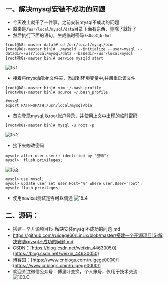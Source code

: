 ## 一、解决mysql安装不成功的问题
- 今天晚上就干了一件事，之前安装mysql不成功的问题
- 原来是`/usr/local/mysql/data`目录下面有东西，删除了就好了
- 然后执行下面的语句，生成临时密码`E<OspCjN-0of`

```linux
[root@k8s-master data]# cd /usr/local/mysql/bin
[root@k8s-master bin]# ./mysqld --initialize --user=mysql --datadir=/usr/local/mysql/data --basedir=/usr/local/mysql
[root@k8s-master bin]# service mysqld start
```
![15.1](https://img-blog.csdnimg.cn/20200902235847212.png?x-oss-process=image/watermark,type_ZmFuZ3poZW5naGVpdGk,shadow_10,text_aHR0cHM6Ly9ibG9nLmNzZG4ubmV0L3dlaXhpbl80NDYzMDA1MA==,size_16,color_FFFFFF,t_70#pic_center)
- 接着将mysql的bin文件夹，添加到环境变量中,并且重启该文件
```linux
[root@k8s-master bin]# vim ~/.bash_profile 
[root@k8s-master bin]# source ~/.bash_profile 

```
```vim
#mysql
export PATH=$PATH:/usr/local/mysql/bin
```
- 首次登录mysql,以root账户登录，并使用上文中出现的临时密码
```linux
[root@k8s-master bin]# mysql -u root -p
```
![15.2](https://img-blog.csdnimg.cn/2020090300045338.png?x-oss-process=image/watermark,type_ZmFuZ3poZW5naGVpdGk,shadow_10,text_aHR0cHM6Ly9ibG9nLmNzZG4ubmV0L3dlaXhpbl80NDYzMDA1MA==,size_16,color_FFFFFF,t_70#pic_center)
- 接下来修改密码
```mysql
mysql> alter user user() identified by "密码";
mysql>  flush privileges;
```
![15.3](https://img-blog.csdnimg.cn/20200903000814603.png#pic_center)
```mysql
mysql> use mysql;
mysql> update user set user.Host='%' where user.User='root';
mysql> flush privileges;
```
- 使用navicat测试是否可以调通
![15.4](https://img-blog.csdnimg.cn/20200903001238742.png?x-oss-process=image/watermark,type_ZmFuZ3poZW5naGVpdGk,shadow_10,text_aHR0cHM6Ly9ibG9nLmNzZG4ubmV0L3dlaXhpbl80NDYzMDA1MA==,size_16,color_FFFFFF,t_70#pic_center)
## 二、源码：
- 搭建一个开源项目15-解决安装mysql不成功的问题.md
- https://github.com/ruigege66/Linux/blob/master/搭建一个开源项目15-解决安装mysql不成功的问题.md
- CSDN：[https://blog.csdn.net/weixin_44630050](https://blog.csdn.net/weixin_44630050)
- 博客园：[https://www.cnblogs.com/ruigege0000/](https://www.cnblogs.com/ruigege0000/)
- 欢迎关注微信公众号：傅里叶变换，个人账号，仅用于技术交流\
![100.0](https://img-blog.csdnimg.cn/20200808233919811.png?x-oss-process=image/watermark,type_ZmFuZ3poZW5naGVpdGk,shadow_10,text_aHR0cHM6Ly9ibG9nLmNzZG4ubmV0L3dlaXhpbl80NDYzMDA1MA==,size_16,color_FFFFFF,t_70)


